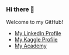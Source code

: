 ### Hi there 👋

Welcome to my GitHub!
- <a href="https://www.linkedin.com/in/zahraamini-ai/">My LinkedIn Profile</a>
- <a href="https://www.kaggle.com/aminizahra">My Kaggle Profile</a>
- <a href="https://hobotacademy.com/">My Academy</a>
